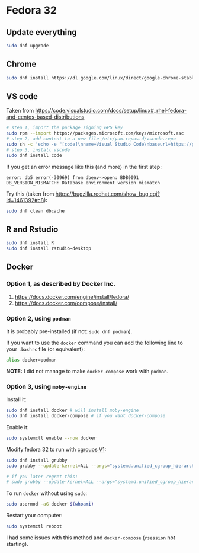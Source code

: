 # Fedora 32

## Update everything

```bash
sudo dnf upgrade
```

## Chrome

```bash
sudo dnf install https://dl.google.com/linux/direct/google-chrome-stable_current_x86_64.rpm
```

## VS code

Taken from https://code.visualstudio.com/docs/setup/linux#_rhel-fedora-and-centos-based-distributions

```bash
# step 1, import the package signing GPG key
sudo rpm --import https://packages.microsoft.com/keys/microsoft.asc
# step 2, add content to a new file /etc/yum.repos.d/vscode.repo
sudo sh -c 'echo -e "[code]\nname=Visual Studio Code\nbaseurl=https://packages.microsoft.com/yumrepos/vscode\nenabled=1\ngpgcheck=1\ngpgkey=https://packages.microsoft.com/keys/microsoft.asc" > /etc/yum.repos.d/vscode.repo'
# step 3, install vscode
sudo dnf install code
```

If you get an error message like this (and more) in the first step:

```
error: db5 error(-30969) from dbenv->open: BDB0091 DB_VERSION_MISMATCH: Database environment version mismatch
```

Try this (taken from https://bugzilla.redhat.com/show_bug.cgi?id=1461392#c8):
```bash
sudo dnf clean dbcache
```

## R and Rstudio

```bash
sudo dnf install R
sudo dnf install rstudio-desktop
```

## Docker

### Option 1, as described by Docker Inc.

1. https://docs.docker.com/engine/install/fedora/
2. https://docs.docker.com/compose/install/

### Option 2, using `podman`

It is probably pre-installed (if not: `sudo dnf podman`).

If you want to use the `docker` command you can add the following line to your `.bashrc` file (or equivalent):

```bash
alias docker=podman
```

**NOTE:** I did not manage to make `docker-compose` work with `podman`.

### Option 3, using `moby-engine`

Install it:
```bash
sudo dnf install docker # will install moby-engine
sudo dnf install docker-compose # if you want docker-compose
```

Enable it:
```bash
sudo systemctl enable --now docker
```

Modify fedora 32 to run with [cgroups V1](https://www.linuxuprising.com/2019/11/how-to-install-and-use-docker-on-fedora.html):

```bash
sudo dnf install grubby
sudo grubby --update-kernel=ALL --args="systemd.unified_cgroup_hierarchy=0"

# if you later regret this:
# sudo grubby --update-kernel=ALL --args="systemd.unified_cgroup_hierarchy"
```

To run `docker` without using `sudo`:
```bash
sudo usermod -aG docker $(whoami)
```

Restart your computer:

```bash
sudo systemctl reboot
```

I had some issues with this method and `docker-compose` (`rsession` not starting).
